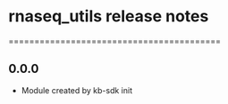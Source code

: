 # rnaseq_utils release notes
=========================================

0.0.0
-----
* Module created by kb-sdk init
